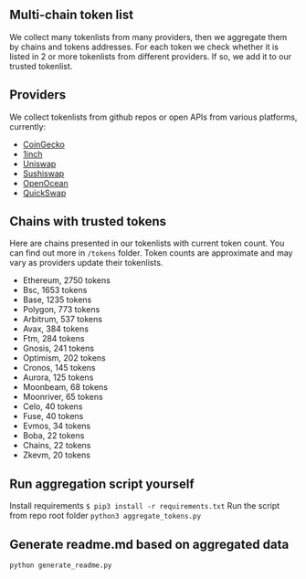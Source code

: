 
## Multi-chain token list 
We collect many tokenlists from many providers, then we aggregate them by chains and tokens addresses. 
For each token we check whether it is listed in 2 or more tokenlists from different providers. If so, 
we add it to our trusted tokenlist.

## Providers
We collect tokenlists from github repos or open APIs from various platforms, currently:
- [CoinGecko](https://www.coingecko.com/)
- [1inch](https://app.1inch.io/)
- [Uniswap](https://uniswap.org/)
- [Sushiswap](https://www.sushi.com/)
- [OpenOcean](https://openocean.finance/)
- [QuickSwap](https://quickswap.exchange/#/swap)

## Chains with trusted tokens
Here are chains presented in our tokenlists with current token count. You can find out more in `/tokens` folder.
Token counts are approximate and may vary as providers update their tokenlists.
- Ethereum, 2750 tokens
- Bsc, 1653 tokens
- Base, 1235 tokens
- Polygon, 773 tokens
- Arbitrum, 537 tokens
- Avax, 384 tokens
- Ftm, 284 tokens
- Gnosis, 241 tokens
- Optimism, 202 tokens
- Cronos, 145 tokens
- Aurora, 125 tokens
- Moonbeam, 68 tokens
- Moonriver, 65 tokens
- Celo, 40 tokens
- Fuse, 40 tokens
- Evmos, 34 tokens
- Boba, 22 tokens
- Chains, 22 tokens
- Zkevm, 20 tokens

## Run aggregation script yourself
Install requirements
```$ pip3 install -r requirements.txt```
Run the script from repo root folder
```python3 aggregate_tokens.py```
## Generate readme.md based on aggregated data
```bash
python generate_readme.py
```
